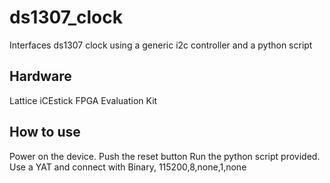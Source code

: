 # ds1307_clock
Interfaces ds1307 clock using a generic i2c controller and a python script

## Hardware
Lattice iCEstick FPGA Evaluation Kit

## How to use
Power on the device.
Push the reset button
Run the python script provided.
Use a YAT and connect with Binary, 115200,8,none,1,none
